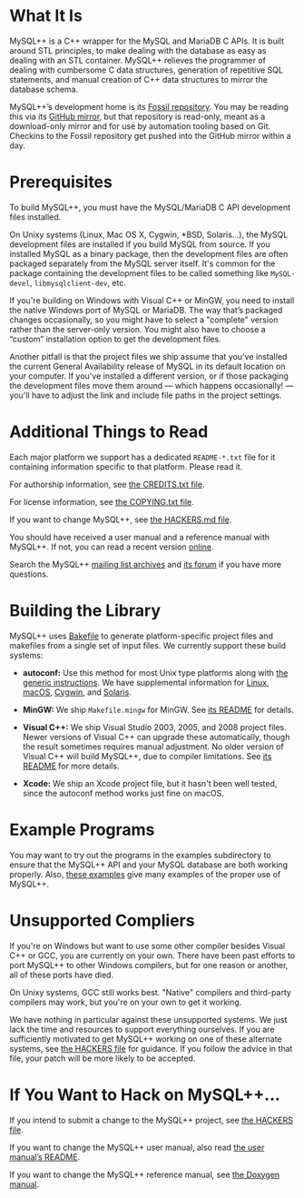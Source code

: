 # What It Is

MySQL++ is a C++ wrapper for the MySQL and MariaDB C APIs.  It is built
around STL principles, to make dealing with the database as easy as
dealing with an STL container.  MySQL++ relieves the programmer of
dealing with cumbersome C data structures, generation of repetitive SQL
statements, and manual creation of C++ data structures to mirror the
database schema.

MySQL++’s development home is its [Fossil repository][home]. You may be
reading this via its [GitHub mirror][ghm], but that repository is
read-only, meant as a download-only mirror and for use by automation
tooling based on Git. Checkins to the Fossil repository get pushed
into the GitHub mirror within a day.

[ghm]:  https://github.com/tangentsoft/mysqlpp
[home]: https://tangentsoft.com/mysqlpp/


# Prerequisites

To build MySQL++, you must have the MySQL/MariaDB C API development
files installed.

On Unixy systems (Linux, Mac OS X, Cygwin, \*BSD, Solaris...), the MySQL
development files are installed if you build MySQL from source.  If you
installed MySQL as a binary package, then the development files are
often packaged separately from the MySQL server itself.  It's common for
the package containing the development files to be called something like
`MySQL-devel`, `libmysqlclient-dev`, etc.

If you're building on Windows with Visual C++ or MinGW, you need to
install the native Windows port of MySQL or MariaDB.  The way that’s
packaged changes occasionally, so you might have to select a "complete"
version rather than the server-only version. You might also have to
choose a “custom” installation option to get the development files.

Another pitfall is that the project files we ship assume that you've
installed the current General Availability release of MySQL in its
default location on your computer. If you've installed a different
version, or if those packaging the development files move them around —
which happens occasionally! — you'll have to adjust the link and include
file paths in the project settings.


# Additional Things to Read

Each major platform we support has a dedicated `README-*.txt`
file for it containing information specific to that platform.
Please read it.

For authorship information, see [the CREDITS.txt file][f1].

For license information, see [the COPYING.txt file][f2].

If you want to change MySQL++, see [the HACKERS.md file][f3].

You should have received a user manual and a reference manual with
MySQL++. If not, you can read a recent version [online][docs].

Search the MySQL++ [mailing list archives][ml] and [its forum][for] if
you have more questions.


[docs]: https://tangentsoft.com/mysqlpp/doc/
[f1]:   https://tangentsoft.com/mysqlpp/doc/trunk/CREDITS.txt
[f2]:   https://tangentsoft.com/mysqlpp/doc/trunk/COPYING.txt
[f3]:   https://tangentsoft.com/mysqlpp/doc/trunk/HACKERS.md
[for]:  https://tangentsoft.com/mysqlpp/froum/
[ml]:   http://lists.mysql.com/plusplus/


# Building the Library

MySQL++ uses [Bakefile](http://bakefile.org/) to generate
platform-specific project files and makefiles from a single set
of input files.  We currently support these build systems:

*   **autoconf:** Use this method for most Unix type platforms along
    with [the generic instructions][unix].  We have supplemental
    information for [Linux][linux], [macOS][macos], [Cygwin][cyg], and
    [Solaris][sol].

*   **MinGW:** We ship `Makefile.mingw` for MinGW. See
    [its README][mingw] for details.

*   **Visual C++:** We ship Visual Studio 2003, 2005, and 2008 project
    files. Newer versions of Visual C++ can upgrade these automatically,
    though the result sometimes requires manual adjustment. No older
    version of Visual C++ will build MySQL++, due to compiler
    limitations.  See [its README][vcpp] for more details.

*   **Xcode:** We ship an Xcode project file, but it hasn't been well
    tested, since the autoconf method works just fine on macOS.

[cyg]:   https://tangentsoft.com/mysqlpp/doc/trunk/README-Cygwin.txt
[linux]: https://tangentsoft.com/mysqlpp/doc/trunk/README-Linux.txt
[macos]: https://tangentsoft.com/mysqlpp/doc/trunk/README-Mac-OS-X.txt
[mingw]: https://tangentsoft.com/mysqlpp/doc/trunk/README-MinGW.txt
[sol]:   https://tangentsoft.com/mysqlpp/doc/trunk/README-Solaris.txt
[unix]:  https://tangentsoft.com/mysqlpp/doc/trunk/README-Unix.txt
[vcpp]:  https://tangentsoft.com/mysqlpp/doc/trunk/README-Visual-C%2B%2B.txt



# Example Programs

You may want to try out the programs in the examples subdirectory
to ensure that the MySQL++ API and your MySQL database are both
working properly.  Also, [these examples][exr] give many examples of
the proper use of MySQL++.

[exr]: /doc/trunk/README-examples.txt


# Unsupported Compliers

If you're on Windows but want to use some other compiler besides
Visual C++ or GCC, you are currently on your own.  There have
been past efforts to port MySQL++ to other Windows compilers,
but for one reason or another, all of these ports have died.

On Unixy systems, GCC still works best.  "Native" compilers and
third-party compilers may work, but you're on your own to get
it working.

We have nothing in particular against these unsupported systems.
We just lack the time and resources to support everything
ourselves.  If you are sufficiently motivated to get MySQL++
working on one of these alternate systems, see [the HACKERS file][f3]
for guidance.  If you follow the advice in that file,
your patch will be more likely to be accepted.


# If You Want to Hack on MySQL++...

If you intend to submit a change to the MySQL++ project, see
[the HACKERS file][f3].

If you want to change the MySQL++ user manual, also read
[the user manual’s README][umr].

If you want to change the MySQL++ reference manual, see
[the Doxygen manual][dgm].


[dgm]: http://www.doxygen.nl/manual/
[umr]: https://tangentsoft.com/mysqlpp/doc/trunk/doc/userman/README.txt
